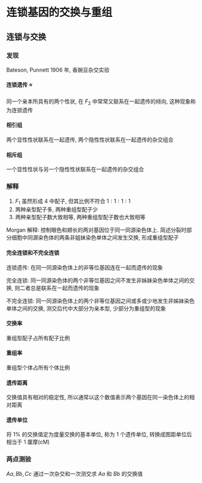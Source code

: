 # 连锁基因的交换与重组

## 连锁与交换

### 发现

Bateson, Punnett 1906 年, 香豌豆杂交实验

#### 连锁遗传 :star:

同一个亲本所具有的两个性状, 在 $F_2$ 中常常又联系在一起遗传的倾向, 这种现象称为连锁遗传

#### 相引组

两个显性性状联系在一起遗传, 两个隐性性状联系在一起遗传的杂交组合

#### 相斥组

一个显性性状与另一个隐性性状联系在一起遗传的杂交组合

### 解释

1. $F_1$ 虽然形成 4 中配子, 但其比例不符合 $1:1:1:1$
2. 两种亲型配子多, 两种重组型配子少
3. 两种亲型配子数大致相等, 两种重组型配子数也大致相等

Morgan 解释: 控制眼色和翅长的两对基因位于同一同源染色体上. 简述分裂时部分细胞中同源染色体的两条非姐妹染色单体之间发生交换, 形成重组型配子

#### 完全连锁和不完全连锁

连锁遗传: 在同一同源染色体上的非等位基因连在一起而遗传的现象

完全连锁: 同一同源染色体的两个非等位基因之间不发生非姊妹染色单体之间的交换, 则二者总是联系在一起而遗传的现象

不完全连锁: 同一同源染色体上的两个非等位基因之间或多或少地发生非姊妹染色单体之间的交换, 测交后代中大部分为亲本型, 少部分为重组型的现象

#### 交换率

重组型配子占所有配子比例

#### 重组率

重组型个体占所有个体比例

#### 遗传距离

交换值具有相对的稳定性, 所以通常以这个数值表示两个基因在同一染色体上的相对距离

#### 遗传单位

将 $1\%$ 的交换值定为度量交换的基本单位, 称为 1 个遗传单位, 转换成图距单位后相当于 1 厘摩(cM)

### 两点测验

$Aa,Bb,Cc$ 通过一次杂交和一次测交求 $Aa$ 和 $Bb$ 的交换值
